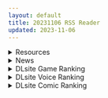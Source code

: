 ```yaml
---
layout: default
title: 20231106 RSS Reader
updated: 2023-11-06
---
```


<details class='content-parent'>
<summary>
Resources
</summary>
<details class='content-child'>
<summary>
<span class='rss-title'> 金鹿号 </span> <a class='rss-link' href='https://gmgard.com/gm124037' target='_blank'>&nbsp;</a>
<div class='rss-published'> 🕛 20231105 18:59:23</div>
</summary>
<img src="https://static.gmgard.us/Images/upload/11784060243390930.jpg" /><br /><p>风帆就是好那么多章鱼爪&nbsp; 大分辨率图在Pixiv 站内最大4m&nbsp;</p>
</details>
<details class='content-child'>
<summary>
<span class='rss-title'> [自购][MMD]komisan&Insect(by o-dioファンクラブ) </span> <a class='rss-link' href='https://gmgard.com/gm124031' target='_blank'>&nbsp;</a>
<div class='rss-published'> 🕛 20231105 12:45:39</div>
</summary>
<img src="https://static.gmgard.us/Images/upload/19421050809416892.jpg" /><br /><p>弟弟逛Fantia买的等我追问的时候大喊到：这女人把它带回家中定是要它做母女俩的星奴啊</p>
</details>
<details class='content-child'>
<summary>
<span class='rss-title'> [RJ01104336][く~るシスター ]エリナと機魔の都 </span> <a class='rss-link' href='https://gmgard.com/gm124035' target='_blank'>&nbsp;</a>
<div class='rss-published'> 🕛 20231105 12:43:37</div>
</summary>
<img src="https://static.gmgard.us/Images/upload/14625051852458661.jpg" /><br /><p>这个算是老社团了，新作发售，阶段h ，多结局， 战斗h该有的内容都有，非常不错</p>
</details>
<details class='content-child'>
<summary>
<span class='rss-title'> [黑猫汉化][210625][ZION]巫女姫淫魔伝 異種触手・生贄苗床 AI 汉化[全CG/1.4G] </span> <a class='rss-link' href='https://gmgard.com/gm124034' target='_blank'>&nbsp;</a>
<div class='rss-published'> 🕛 20231105 12:43:28</div>
</summary>
<img src="https://static.gmgard.us/Images/upload/95038051654190007.jpg" /><br /><p>老样子你觉得恶心垃圾自己啃生肉：https://www.dlsite.com/pro/work/=/product_id/VJ014423.html</p>
</details>
<details class='content-child'>
<summary>
<span class='rss-title'> [无修正][未知字幕组][milky] 優遇接待 孤島の極楽へようこそ 1+2 </span> <a class='rss-link' href='https://gmgard.com/gm124036' target='_blank'>&nbsp;</a>
<div class='rss-published'> 🕛 20231105 12:04:23</div>
</summary>
<img src="https://iili.io/JqjTtQp.gif" /><br /><p>前管理员遇到车祸受伤 管理员高层想让男主去南方小岛管理2个星期 并且给了很多钱 &nbsp;</p>
</details>
<details class='content-child'>
<summary>
<span class='rss-title'> [无修正] [合集] [Chopsticker] 3D同人动画x138 (至2023.11.01) [patreon] </span> <a class='rss-link' href='https://gmgard.com/gm124030' target='_blank'>&nbsp;</a>
<div class='rss-published'> 🕛 20231105 06:56:22</div>
</summary>
<img src="https://static.gmgard.us/Images/upload/29995042328049455.jpg" /><br /><p>Chopsticker大佬的作品合集，共138v，9.45gb，部分配音。</p>
</details>
<details class='content-child'>
<summary>
<span class='rss-title'> (合集)[Bcat&爱恋字幕组]命运石之门 S1+S2[繁简日外挂][4K][MKV] [58G] </span> <a class='rss-link' href='https://gmgard.com/gm124022' target='_blank'>&nbsp;</a>
<div class='rss-published'> 🕛 20231105 06:55:55</div>
</summary>
<img src="https://static.gmgard.us/Images/upload/15186031550104822.jpg" /><br /><p>中文名:&nbsp;命运石之门
话数:&nbsp;25
放送开始:&nbsp;2011年4月6日
放送星期:&nbsp;星期三
原作:&nbsp;Nitro+、5pb.
导演:&nbsp;佐藤卓哉、浜崎博嗣、小林智樹(第25話)</p>
</details>
<details class='content-child'>
<summary>
<span class='rss-title'> [合集][DOLL PLAY (黒巣ガタリ)] かのまましんどろーむ(1-2) </span> <a class='rss-link' href='https://gmgard.com/gm124032' target='_blank'>&nbsp;</a>
<div class='rss-published'> 🕛 20231105 05:23:40</div>
</summary>
<img src="https://static.gmgard.us/Images/upload/12044051323397362.jpg" /><br /><p>淫荡母亲背刺女儿，拿下女儿男朋友的一血，并不停偷吃的故事。一起来看看淫荡人妻是怎么跟矫情处男偷情通奸吧。（慈母手中刃，女儿背上刺。）</p>
</details>

</details>
<details class='content-parent'>
<summary>
News
</summary>

</details>
<details class='content-parent'>
<summary>
DLsite Game Ranking
</summary>
<details class='content-child'>
<summary>
<span class='rss-title'> ハチナ怪異譚 [八角家] </span> <a class='rss-link' href='https://www.dlsite.com/maniax/work/=/product_id/RJ431925.html' target='_blank'>&nbsp;</a>
<div class='rss-published'> 🕛 20231106 13:09:14</div>
</summary>
<img src ="http://img.dlsite.jp/modpub/images2/work/doujin/RJ432000/RJ431925_img_main.jpg"/><br/>ぴっちりインナー和装少女が催眠・拘束・状態異常まみれになりながら戦う濃厚Hアクション
</details>
<details class='content-child'>
<summary>
<span class='rss-title'> 運命のメスガキ:夏編～●学生の妹とそのメスガキ仲間に財布扱いされたから、チンコで躾けてやった! [家猫コンパス] </span> <a class='rss-link' href='https://www.dlsite.com/maniax/work/=/product_id/RJ01116244.html' target='_blank'>&nbsp;</a>
<div class='rss-published'> 🕛 20231106 13:09:14</div>
</summary>
<img src ="http://img.dlsite.jp/modpub/images2/work/doujin/RJ01117000/RJ01116244_img_main.jpg"/><br/>●学生の妹とそのメスガキ仲間に財布扱いされたから、チンコで躾けてやった!
</details>
<details class='content-child'>
<summary>
<span class='rss-title'> 護身術道場 秘密のNTRレッスン [WAKUWAKU] </span> <a class='rss-link' href='https://www.dlsite.com/maniax/work/=/product_id/RJ01053661.html' target='_blank'>&nbsp;</a>
<div class='rss-published'> 🕛 20231106 13:09:14</div>
</summary>
<img src ="http://img.dlsite.jp/modpub/images2/work/doujin/RJ01054000/RJ01053661_img_main.jpg"/><br/>これはシミュレーション系のエロゲーで、ユーモアな要素が盛り込まれています。
</details>
<details class='content-child'>
<summary>
<span class='rss-title'> 護身術道場 秘密のNTRレッスン -葵編- [WAKUWAKU] </span> <a class='rss-link' href='https://www.dlsite.com/maniax/work/=/product_id/RJ01083821.html' target='_blank'>&nbsp;</a>
<div class='rss-published'> 🕛 20231106 13:09:14</div>
</summary>
<img src ="http://img.dlsite.jp/modpub/images2/work/doujin/RJ01084000/RJ01083821_img_main.jpg"/><br/>護身術道場 秘密のNTRレッスンのDLCをプレイする為には、別途ゲーム本体が必要です。山神の娘である葵ちゃんと主人公のストーリーを描いています。
</details>
<details class='content-child'>
<summary>
<span class='rss-title'> 忍堕とし [まろん☆まろん] </span> <a class='rss-link' href='https://www.dlsite.com/maniax/work/=/product_id/RJ01052320.html' target='_blank'>&nbsp;</a>
<div class='rss-published'> 🕛 20231106 13:09:14</div>
</summary>
<img src ="http://img.dlsite.jp/modpub/images2/work/doujin/RJ01053000/RJ01052320_img_main.jpg"/><br/>クリックで簡単に調教が楽しめる おさわり調教シミュレーションゲーム!!!たくさんのシーンがあるため、飽きることなく調教を楽しめます!!!調教シーンはフルアニメ&フルボイス! Live2Dを利用したぬるぬると動くアニメーション調教を、ぜひ体感してください!
</details>

</details>
<details class='content-parent'>
<summary>
DLsite Voice Ranking
</summary>
<details class='content-child'>
<summary>
<span class='rss-title'> 双子ロリ爆乳の媚び媚びお兄ちゃん誘惑【ロリ爆乳の双子が大好きなお兄ちゃんをメロメロにして、気持ちいいお漏らしぴゅっぴゅをさせる話】 [常世常闇所々] </span> <a class='rss-link' href='https://www.dlsite.com/maniax/work/=/product_id/RJ01096800.html' target='_blank'>&nbsp;</a>
<div class='rss-published'> 🕛 20231106 13:09:18</div>
</summary>
<img src ="http://img.dlsite.jp/modpub/images2/work/doujin/RJ01097000/RJ01096800_img_main.jpg"/><br/>ロリ爆乳の双子が大好きな親戚のお兄ちゃんを誘惑して、メロメロにさせてしまう甘々なマゾ向けの話です。女の子達に結婚を迫られるお兄ちゃん…左右から柔らかくて大きいおっぱいを押し付けられたり、耳を小さなお口でしゃぶられたり、少しずつ双子の魅力にハマっていきます…お兄ちゃんは魅惑的なロリ姉妹に負けてしまうのでしょうか?CV みもりあいの様
</details>
<details class='content-child'>
<summary>
<span class='rss-title'> 悪の女幹部のマゾ犬ヒーロー中出し敗北堕ち【わる～い女幹部が正義のヒーローを呪いの首輪で調教し、負け犬おまんこ搾精をする話】 [常世常闇所々] </span> <a class='rss-link' href='https://www.dlsite.com/maniax/work/=/product_id/RJ01083400.html' target='_blank'>&nbsp;</a>
<div class='rss-published'> 🕛 20231106 13:09:18</div>
</summary>
<img src ="http://img.dlsite.jp/modpub/images2/work/doujin/RJ01084000/RJ01083400_img_main.jpg"/><br/>悪の女幹部がヒーローをマゾ犬調教して、おまんこに中出し敗北をさせるマゾ向けの話です。悪の女幹部に呪いの首輪をハメられるヒーロー… 調教が進み、ヒーローの身体にある変化が起きます。見るも無残な姿になったヒーローは…マゾ犬調教、中出し敗北が好きな方におすすめです。CV 陽向葵ゅか様
</details>
<details class='content-child'>
<summary>
<span class='rss-title'> チンカス掃除までしてくれる世話焼きな妹JKとの生活 [スイカ熟成保証委員会] </span> <a class='rss-link' href='https://www.dlsite.com/maniax/work/=/product_id/RJ01086281.html' target='_blank'>&nbsp;</a>
<div class='rss-published'> 🕛 20231106 13:09:18</div>
</summary>
<img src ="http://img.dlsite.jp/modpub/images2/work/doujin/RJ01087000/RJ01086281_img_main.jpg"/><br/>ある日、リビングでうたた寝をしていたあなたは、下腹部の妙な快感で目を覚ます。 美奈穂があなたのペニスを咥え、舌と唇で丹念にチンカス掃除をしていた──
</details>
<details class='content-child'>
<summary>
<span class='rss-title'> 【KU100】触手漬けにされ肉欲地獄に堕とされる少女退魔師 [ファウナス] </span> <a class='rss-link' href='https://www.dlsite.com/maniax/work/=/product_id/RJ398603.html' target='_blank'>&nbsp;</a>
<div class='rss-published'> 🕛 20231106 13:09:18</div>
</summary>
<img src ="http://img.dlsite.jp/modpub/images2/work/doujin/RJ399000/RJ398603_img_main.jpg"/><br/>妖魔退治を生業とする退魔師の巫女。大きな任務が終わった直後、急遽洞窟の妖魔討伐を命じられる.......
</details>
<details class='content-child'>
<summary>
<span class='rss-title'> 坊ちゃまに寝取られ堕ちる人妻メイド [スイカ熟成保証委員会] </span> <a class='rss-link' href='https://www.dlsite.com/maniax/work/=/product_id/RJ378488.html' target='_blank'>&nbsp;</a>
<div class='rss-published'> 🕛 20231106 13:09:18</div>
</summary>
<img src ="http://img.dlsite.jp/modpub/images2/work/doujin/RJ379000/RJ378488_img_main.jpg"/><br/>無知を装い坊ちゃまが夫を想う一途な人妻メイドを、騙して、ハメて、薬漬けで調教する.
</details>

</details>
<details class='content-parent'>
<summary>
DLsite Comic Ranking
</summary>
<details class='content-child'>
<summary>
<span class='rss-title'> 家が湿気過ぎて生えてきた幻覚誘発するキノコを誤食して発情したあとのあれやこれ [捕食少女] </span> <a class='rss-link' href='https://www.dlsite.com/maniax/work/=/product_id/RJ01114389.html' target='_blank'>&nbsp;</a>
<div class='rss-published'> 🕛 20231106 13:09:22</div>
</summary>
<img src ="http://img.dlsite.jp/modpub/images2/work/doujin/RJ01115000/RJ01114389_img_main.jpg"/><br/>これはごく普通すぎて普通でしかない一人の女子大学生の日常ストーリーです。 家の中が湿気てキノコが生えることになり、好奇心からそのキノコを誤って摂取した結果、幻覚を体験します。本文は52ページ。特典のおまけ2枚付きです。
</details>
<details class='content-child'>
<summary>
<span class='rss-title'> 女装少年ヒーローのきみが邪悪な組織でTSして淫らな女幹部に堕ちるまんがートランスダークエグゼクティブー [やせうまロール] </span> <a class='rss-link' href='https://www.dlsite.com/maniax/work/=/product_id/RJ01107266.html' target='_blank'>&nbsp;</a>
<div class='rss-published'> 🕛 20231106 13:09:22</div>
</summary>
<img src ="http://img.dlsite.jp/modpub/images2/work/doujin/RJ01108000/RJ01107266_img_main.jpg"/><br/>ピッチリスゥツの女装少年ヒーローが心の闇をくすぐられTS!むっちりギチギチ緊縛スゥツの巨乳女幹部に堕ちる!淫紋やニプルファックも!前作見てなくても大丈夫!裸なし全編テカテカツヤツヤラバースーツ!
</details>
<details class='content-child'>
<summary>
<span class='rss-title'> 女子校の性欲処理係として編入した男子生徒による記録 [あのんの大洪水伝説] </span> <a class='rss-link' href='https://www.dlsite.com/maniax/work/=/product_id/RJ439801.html' target='_blank'>&nbsp;</a>
<div class='rss-published'> 🕛 20231106 13:09:22</div>
</summary>
<img src ="http://img.dlsite.jp/modpub/images2/work/doujin/RJ440000/RJ439801_img_main.jpg"/><br/>これは女子校でただ一人の男子である『性欲処理係』のあなたと 欲求不満なドスケベ女子達との濃厚変態プレイの記録である──… 女子校に編入させられたあなたを待っていたのは、思春期でムラムラが止まらない女の子たちとの淫らな日々!?溜まりに溜まった性欲とこじれまくった性癖を解放すべく、 あの手この手であなたに変態プレイを求めてくる彼女達… ド淫乱なニオイフェチ女子に囲まれた、スケベ過ぎる学園性活!
</details>
<details class='content-child'>
<summary>
<span class='rss-title'> メイド教育3-没落貴族瑠璃川椿- [きょくちょ局] </span> <a class='rss-link' href='https://www.dlsite.com/maniax/work/=/product_id/RJ417751.html' target='_blank'>&nbsp;</a>
<div class='rss-published'> 🕛 20231106 13:09:22</div>
</summary>
<img src ="http://img.dlsite.jp/modpub/images2/work/doujin/RJ418000/RJ417751_img_main.jpg"/><br/>『メイド教育。』第三弾! 昨晩の『教育』から一夜明け、ご主人様に呼び出された元貴族、瑠璃川 椿は、後輩が側にいるにも関わらず、廊下で手淫され想像以上に感じてしまう…。 自分の身体の変化に戸惑いつつも、貴族の誇りを失わぬように気丈に振る舞う椿… 。だが、毎日続く変態的なメイド教育に、次第に心と身体を快楽に蝕まれていく…!  恥辱にまみれた表情を浮かべ白く柔らかいおっぱいをさらす元令嬢の痴態をぜひご堪能くださいっ!
</details>
<details class='content-child'>
<summary>
<span class='rss-title'> ヒル○ャールの肉床～波沫の章～ [可老家] </span> <a class='rss-link' href='https://www.dlsite.com/maniax/work/=/product_id/RJ01100852.html' target='_blank'>&nbsp;</a>
<div class='rss-published'> 🕛 20231106 13:09:22</div>
</summary>
<img src ="http://img.dlsite.jp/modpub/images2/work/doujin/RJ01101000/RJ01100852_img_main.jpg"/><br/>敗北したヒロインが魔物に捕まり、日々輪姦され、やがて孕み袋肉奴隷に堕ちる話。
</details>

</details>
